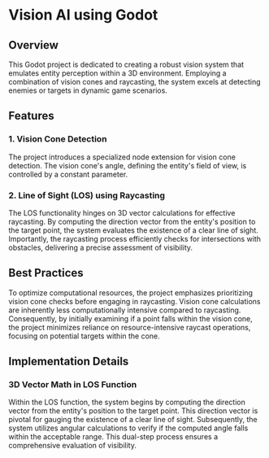 # Vision AI using Godot

## Overview

This Godot project is dedicated to creating a robust vision system that emulates entity perception within a 3D environment. Employing a combination of vision cones and raycasting, the system excels at detecting enemies or targets in dynamic game scenarios.

## Features

### 1. Vision Cone Detection

The project introduces a specialized node extension for vision cone detection. The vision cone's angle, defining the entity's field of view, is controlled by a constant parameter.

### 2. Line of Sight (LOS) using Raycasting

The LOS functionality hinges on 3D vector calculations for effective raycasting. By computing the direction vector from the entity's position to the target point, the system evaluates the existence of a clear line of sight. Importantly, the raycasting process efficiently checks for intersections with obstacles, delivering a precise assessment of visibility.

## Best Practices

To optimize computational resources, the project emphasizes prioritizing vision cone checks before engaging in raycasting. Vision cone calculations are inherently less computationally intensive compared to raycasting. Consequently, by initially examining if a point falls within the vision cone, the project minimizes reliance on resource-intensive raycast operations, focusing on potential targets within the cone.

## Implementation Details

### 3D Vector Math in LOS Function

Within the LOS function, the system begins by computing the direction vector from the entity's position to the target point. This direction vector is pivotal for gauging the existence of a clear line of sight. Subsequently, the system utilizes angular calculations to verify if the computed angle falls within the acceptable range. This dual-step process ensures a comprehensive evaluation of visibility.